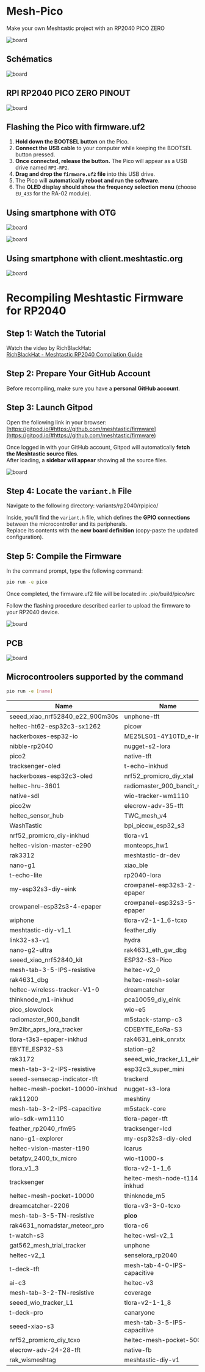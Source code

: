 # Mesh-Pico

Make your own Meshtastic project with an RP2040 PICO ZERO

![board](images/pico_pcb.jpg)

## Schématics

![board](images/mesh_pico.png)

## RPI RP2040 PICO ZERO PINOUT

![board](images/RP2040-Zero.jpg)


## Flashing the Pico with firmware.uf2

1. **Hold down the BOOTSEL button** on the Pico.
2. **Connect the USB cable** to your computer while keeping the BOOTSEL button pressed.
3. **Once connected, release the button.** The Pico will appear as a USB drive named `RPI-RP2`.
4. **Drag and drop the `firmware.uf2` file** into this USB drive.
5. The Pico will **automatically reboot and run the software**.
6. The **OLED display should show the frequency selection menu** (choose `EU_433` for the RA-02 module).

## Using smartphone with OTG

![board](images/Otg_enable.jpg)

![board](images/mesh_otg.jpg)

## Using smartphone with client.meshtastic.org

![board](images/pico_mesh_PC.png)

# Recompiling Meshtastic Firmware for RP2040

## Step 1: Watch the Tutorial
Watch the video by RichBlackHat:  
[RichBlackHat - Meshtastic RP2040 Compilation Guide](https://www.youtube.com/watch?v=CTNXBvOog2I)

## Step 2: Prepare Your GitHub Account
Before recompiling, make sure you have a **personal GitHub account**.

## Step 3: Launch Gitpod
Open the following link in your browser:  
[https://gitpod.io/#https://github.com/meshtastic/firmware](https://gitpod.io/#https://github.com/meshtastic/firmware)

Once logged in with your GitHub account, Gitpod will automatically **fetch the Meshtastic source files**.  
After loading, a **sidebar will appear** showing all the source files.

![board](images/recompil.png)

## Step 4: Locate the `variant.h` File
Navigate to the following directory: variants/rp2040/rpipico/

Inside, you'll find the `variant.h` file, which defines the **GPIO connections** between the microcontroller and its peripherals.  
Replace its contents with the **new board definition** (copy-paste the updated configuration).

## Step 5: Compile the Firmware
In the command prompt, type the following command:

```bash
pio run -e pico
```

Once completed, the firmware.uf2 file will be located in: .pio/build/pico/src

Follow the flashing procedure described earlier to upload the firmware to your RP2040 device.

![board](images/picouf2.png)

## PCB

![board](images/PCB.png)

## Microcontroolers supported by the command

```bash
pio run -e [name]
```

| Name                         | Name                        | Name                          |
|-----------------------------------|------------------------------------|------------------------------------|
| seeed_xiao_nrf52840_e22_900m30s   | unphone-tft                        | buildroot                          |
| heltec-ht62-esp32c3-sx1262        | picow                              | rak4631                            |
| hackerboxes-esp32-io              | ME25LS01-4Y10TD_e-ink              | t-echo                             |
| nibble-rp2040                     | nugget-s2-lora                     | makerpython_nrf52840_sx1280_eink  |
| pico2                             | native-tft                         | rak2560                            |
| tracksenger-oled                  | t-echo-inkhud                      | heltec_capsule_sensor_v3          |
| hackerboxes-esp32c3-oled          | nrf52_promicro_diy_xtal           | rak4631_nomadstar_meteor_pro_dbg  |
| heltec-hru-3601                   | radiomaster_900_bandit_nano        | tbeam-s3-core                      |
| native-sdl                        | wio-tracker-wm1110                 | thinknode_m1                       |
| pico2w                            | elecrow-adv-35-tft                 | station-g1                         |
| heltec_sensor_hub                 | TWC_mesh_v4                        | seeed_xiao_nrf52840_e22_900m33s   |
| WashTastic                        | bpi_picow_esp32_s3                 | heltec-mesh-pocket-5000-inkhud    |
| nrf52_promicro_diy-inkhud        | tlora-v1                           | seeed_wio_tracker_L1_eink-inkhud  |
| heltec-vision-master-e290        | monteops_hw1                       | heltec-vision-master-e213-inkhud  |
| rak3312                           | meshtastic-dr-dev                  | picomputer-s3-tft                  |
| nano-g1                           | xiao_ble                           | heltec-wireless-tracker           |
| t-echo-lite                       | rp2040-lora                        | makerpython_nrf52840_sx1280_oled  |
| my-esp32s3-diy-eink              | crowpanel-esp32s3-2-epaper         | thinknode_m2                       |
| crowpanel-esp32s3-4-epaper        | crowpanel-esp32s3-5-epaper         | rak_wismesh_tap_v2-tft            |
| wiphone                           | tlora-v2-1-1_6-tcxo                | radiomaster_900_bandit_micro      |
| meshtastic-diy-v1_1              | feather_diy                        | seeed-xiao-nrf52840-wio-sx1262    |
| link32-s3-v1                     | hydra                              | CDEBYTE_E77-MBL                    |
| nano-g2-ultra                    | rak4631_eth_gw_dbg                 | t-energy-s3_e22                    |
| seeed_xiao_nrf52840_kit          | ESP32-S3-Pico                      | meshlink_eink                      |
| mesh-tab-3-5-IPS-resistive       | heltec-v2_0                        | meshlink                           |
| rak4631_dbg                      | heltec-mesh-solar                  | tlora-t3s3-epaper                  |
| heltec-wireless-tracker-V1-0    | dreamcatcher                       | m5stack-cores3                     |
| thinknode_m1-inkhud              | pca10059_diy_eink                  | tlora-pager                        |
| pico_slowclock                   | wio-e5                             | seeed-sensecap-indicator          |
| radiomaster_900_bandit          | m5stack-stamp-c3                   | rak4631_eink                       |
| 9m2ibr_aprs_lora_tracker         | CDEBYTE_EoRa-S3                    | t-deck                             |
| tlora-t3s3-epaper-inkhud         | rak4631_eink_onrxtx                | betafpv_900_tx_nano                |
| EBYTE_ESP32-S3                   | station-g2                         | heltec-wireless-bridge            |
| rak3172                          | seeed_wio_tracker_L1_eink         | heltec-vision-master-e213         |
| mesh-tab-3-2-IPS-resistive       | esp32c3_super_mini                 | picomputer-s3                      |
| seeed-sensecap-indicator-tft     | trackerd                           | ms24sf1                            |
| heltec-mesh-pocket-10000-inkhud | nugget-s3-lora                     | native-tft-debug                   |
| rak11200                         | meshtiny                           | tracker-t1000-e                    |
| mesh-tab-3-2-IPS-capacitive      | m5stack-core                       | chatter2                           |
| wio-sdk-wm1110                   | tlora-pager-tft                    | rak_wismeshtap                     |
| feather_rp2040_rfm95            | tracksenger-lcd                    | heltec-vision-master-e290-inkhud  |
| nano-g1-explorer                | my-esp32s3-diy-oled                | tlora-v2                           |
| heltec-vision-master-t190       | icarus                             | tlora-t3s3-v1                      |
| betafpv_2400_tx_micro           | wio-t1000-s                        | rak11310                           |
| tlora_v1_3                      | tlora-v2-1-1_6                     | heltec-v1                          |
| tracksenger                     | heltec-mesh-node-t114-inkhud       | ME25LS01-4Y10TD                    |
| heltec-mesh-pocket-10000        | thinknode_m5                       | heltec-mesh-node-t114             |
| dreamcatcher-2206               | tlora-v3-3-0-tcxo                  | heltec-wireless-paper-inkhud      |
| mesh-tab-3-5-TN-resistive       | __pico__                           | heltec-wireless-paper              |
| rak4631_nomadstar_meteor_pro    | tlora-c6                           | catsniffer                         |
| t-watch-s3                      | heltec-wsl-v2_1                    | heltec-wireless-paper-v1_0        |
| gat562_mesh_trial_tracker       | unphone                            | m5stack-coreink                    |
| heltec-v2_1                     | senselora_rp2040                   | t-eth-elite                        |
| t-deck-tft                      | mesh-tab-4-0-IPS-capacitive        | native                             |
| ai-c3                           | heltec-v3                          | elecrow-adv1-43-50-70-tft          |
| mesh-tab-3-2-TN-resistive       | coverage                           | tbeam                              |
| seeed_wio_tracker_L1            | tlora-v2-1-1_8                     | seeed_solar_node                   |
| t-deck-pro                      | canaryone                          | challenger_2040_lora              |
| seeed-xiao-s3                   | mesh-tab-3-5-IPS-capacitive        | tbeam0_7                           |
| nrf52_promicro_diy_tcxo         | heltec-mesh-pocket-5000            | nibble-esp32                       |
| elecrow-adv-24-28-tft           | native-fb                          | rak4631_eth_gw                     |
| rak_wismeshtag                  | meshtastic-diy-v1                  | heltec-wsl-v3                      |


